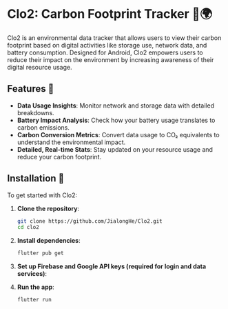 # Clo2: Carbon Footprint Tracker 📱🌍

Clo2 is an environmental data tracker that allows users to view their carbon footprint based on digital activities like storage use, network data, and battery consumption. Designed for Android, Clo2 empowers users to reduce their impact on the environment by increasing awareness of their digital resource usage.

<!-- ![App Preview](link_image.png)
![Dashboard Overview](link_image.png) -->

## Features 🎉

- **Data Usage Insights**: Monitor network and storage data with detailed breakdowns.
- **Battery Impact Analysis**: Check how your battery usage translates to carbon emissions.
- **Carbon Conversion Metrics**: Convert data usage to CO₂ equivalents to understand the environmental impact.
- **Detailed, Real-time Stats**: Stay updated on your resource usage and reduce your carbon footprint.

## Installation 📲

To get started with Clo2:

1. **Clone the repository**:
   ```bash
   git clone https://github.com/JialongHe/Clo2.git
   cd clo2

2. **Install dependencies**:
    ```bash
    flutter pub get

3. **Set up Firebase and Google API keys (required for login and data services)**:

4. **Run the app**:
    ```bash
    flutter run